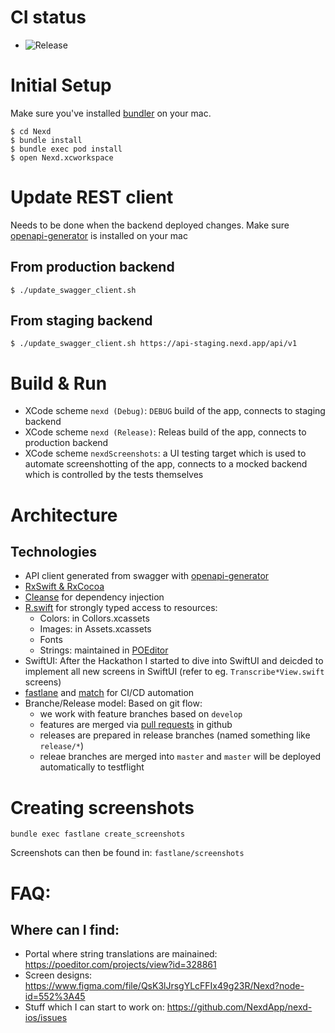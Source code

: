 # CI status

- ![Release](https://github.com/NexdApp/nexd-ios/workflows/Release/badge.svg?branch=master)

# Initial Setup

Make sure you've installed [bundler](https://bundler.io/) on your mac.

```
$ cd Nexd
$ bundle install
$ bundle exec pod install
$ open Nexd.xcworkspace
```

# Update REST client

Needs to be done when the backend deployed changes.
Make sure [openapi-generator](https://openapi-generator.tech/docs/faq-generators/) is installed on your mac

## From production backend

```
$ ./update_swagger_client.sh
```

## From staging backend

```
$ ./update_swagger_client.sh https://api-staging.nexd.app/api/v1
```

# Build & Run

- XCode scheme `nexd (Debug)`: `DEBUG` build of the app, connects to staging backend
- XCode scheme `nexd (Release)`: Releas build of the app, connects to production backend
- XCode scheme `nexdScreenshots`: a UI testing target which is used to automate screenshotting of the app, connects to a mocked backend which is controlled by the tests themselves

# Architecture

## Technologies

- API client generated from swagger with [openapi-generator](https://openapi-generator.tech/)
- [RxSwift & RxCocoa](https://github.com/ReactiveX/RxSwift)
- [Cleanse](https://github.com/square/Cleanse) for dependency injection
- [R.swift](https://github.com/mac-cain13/R.swift) for strongly typed access to resources:
  - Colors: in Collors.xcassets
  - Images: in Assets.xcassets
  - Fonts
  - Strings: maintained in [POEditor](https://poeditor.com)
- SwiftUI: After the Hackathon I started to dive into SwiftUI and deicded to implement all new screens in SwiftUI (refer to eg. `Transcribe*View.swift` screens)
- [fastlane](https://fastlane.tools/) and [match](https://docs.fastlane.tools/actions/match/) for CI/CD automation
- Branche/Release model: Based on git flow:
  - we work with feature branches based on `develop`
  - features are merged via [pull requests](https://github.com/NexdApp/nexd-ios/pulls) in github
  - releases are prepared in release branches (named something like `release/*`)
  - releae branches are merged into `master` and `master` will be deployed automatically to testflight

# Creating screenshots

```
bundle exec fastlane create_screenshots
```

Screenshots can then be found in: `fastlane/screenshots`

# FAQ:

## Where can I find:

- Portal where string translations are mainained: https://poeditor.com/projects/view?id=328861
- Screen designs: https://www.figma.com/file/QsK3lJrsgYLcFFIx49g23R/Nexd?node-id=552%3A45
- Stuff which I can start to work on: https://github.com/NexdApp/nexd-ios/issues
